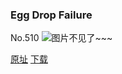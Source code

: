 ### Egg Drop Failure
No.510
![图片不见了~~~](https://imgs.xkcd.com/comics/egg_drop_failure.png)

[原址](https://xkcd.com//510) [下载](https://imgs.xkcd.com/comics/egg_drop_failure.png)

